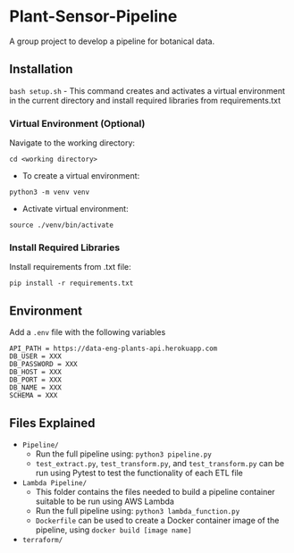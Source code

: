# Plant-Sensor-Pipeline

A group project to develop a pipeline for botanical data.

## Installation

`bash setup.sh` - This command creates and activates a virtual environment in the current directory and install required libraries from requirements.txt

### Virtual Environment (Optional)

Navigate to the working directory:

```
cd <working directory>
```

- To create a virtual environment:

```
python3 -m venv venv
```

- Activate virtual environment:

```
source ./venv/bin/activate
```

### Install Required Libraries

Install requirements from .txt file:

```
pip install -r requirements.txt
```

## Environment

Add a `.env` file with the following variables

```
API_PATH = https://data-eng-plants-api.herokuapp.com
DB_USER = XXX
DB_PASSWORD = XXX
DB_HOST = XXX
DB_PORT = XXX
DB_NAME = XXX
SCHEMA = XXX
```

## Files Explained

- `Pipeline/`
  - Run the full pipeline using: `python3 pipeline.py`
  - `test_extract.py`, `test_transform.py`, and `test_transform.py` can be run using Pytest to test the functionality of each ETL file
- `Lambda Pipeline/`
  - This folder contains the files needed to build a pipeline container suitable to be run using AWS Lambda
  - Run the full pipeline using: `python3 lambda_function.py`
  - `Dockerfile` can be used to create a Docker container image of the pipeline, using `docker build [image name]`
- `terraform/`
